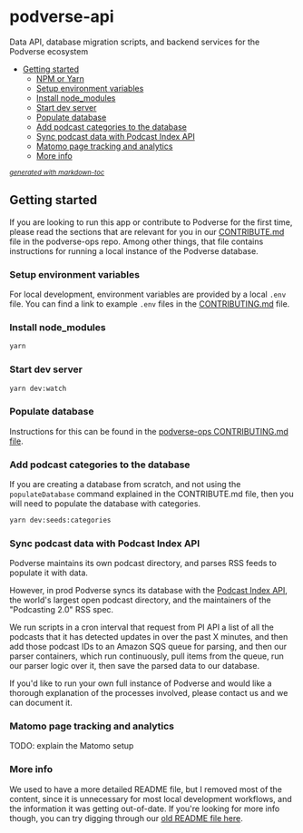 # podverse-api

Data API, database migration scripts, and backend services for the Podverse ecosystem

- [Getting started](#getting-started)
  * [NPM or Yarn](#npm-or-yarn)
  * [Setup environment variables](#setup-environment-variables)
  * [Install node_modules](#install-node-modules)
  * [Start dev server](#start-dev-server)
  * [Populate database](#populate-database)
  * [Add podcast categories to the database](#add-podcast-categories-to-the-database)
  * [Sync podcast data with Podcast Index API](#sync-podcast-data-with-podcast-index-api)
  * [Matomo page tracking and analytics](#matomo-page-tracking-and-analytics)
  * [More info](#more-info)

<small><i><a href='http://ecotrust-canada.github.io/markdown-toc/'>generated with markdown-toc</a></i></small>

## Getting started

If you are looking to run this app or contribute to Podverse for the first time, please read the sections that are relevant for you in our [CONTRIBUTE.md](https://github.com/podverse/podverse-ops/blob/master/CONTRIBUTING.md) file in the podverse-ops repo. Among other things, that file contains instructions for running a local instance of the Podverse database.

### Setup environment variables

For local development, environment variables are provided by a local `.env` file. You can find a link to example `.env` files in the [CONTRIBUTING.md](https://github.com/podverse/podverse-ops/blob/master/CONTRIBUTING.md) file.

### Install node_modules

```sh
yarn
```

### Start dev server

```sh
yarn dev:watch
```

### Populate database

Instructions for this can be found in the [podverse-ops CONTRIBUTING.md file](https://github.com/podverse/podverse-ops/blob/master/CONTRIBUTING.md).

### Add podcast categories to the database

If you are creating a database from scratch, and not using the `populateDatabase` command explained in the CONTRIBUTE.md file, then you will need to populate the database with categories.

```sh
yarn dev:seeds:categories
```

### Sync podcast data with Podcast Index API

Podverse maintains its own podcast directory, and parses RSS feeds to populate it with data.

However, in prod Podverse syncs its database with the [Podcast Index API](https://podcastindex.org/), the world's largest open podcast directory, and the maintainers of the "Podcasting 2.0" RSS spec.

We run scripts in a cron interval that request from PI API a list of all the podcasts that it has detected updates in over the past X minutes, and then add those podcast IDs to an Amazon SQS queue for parsing, and then our parser containers, which run continuously, pull items from the queue, run our parser logic over it, then save the parsed data to our database.

If you'd like to run your own full instance of Podverse and would like a thorough explanation of the processes involved, please contact us and we can document it.

### Matomo page tracking and analytics

TODO: explain the Matomo setup

### More info

We used to have a more detailed README file, but I removed most of the content, since it is unnecessary for most local development workflows, and the information it was getting out-of-date. If you're looking for more info though, you can try digging through our [old README file here](https://github.com/podverse/podverse-api/blob/develop/docs/old/old-readme.md).
